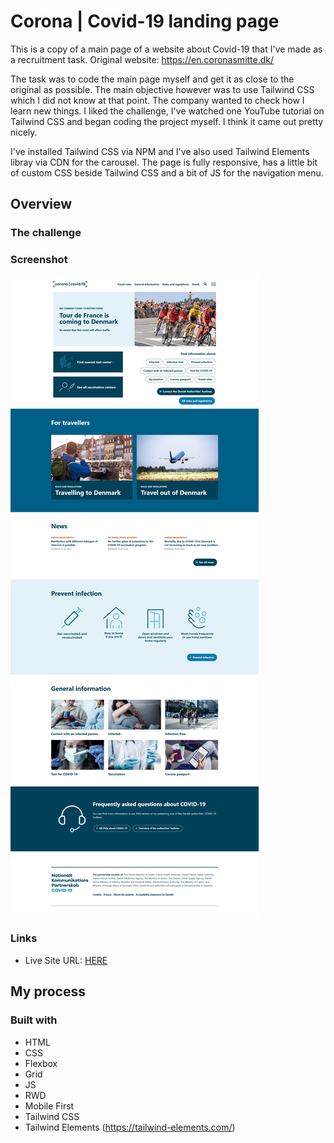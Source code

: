 # Corona | Covid-19 landing page

This is a copy of a main page of a website about Covid-19 that I've made as a recruitment task. Original website: https://en.coronasmitte.dk/

The task was to code the main page myself and get it as close to the original as possible. The main objective however was to use Tailwind CSS which I did not know at that point. The company wanted to check how I learn new things. I liked the challenge, I've watched one YouTube tutorial on Tailwind CSS and began coding the project myself. I think it came out pretty nicely.

I've installed Tailwind CSS via NPM and I've also used Tailwind Elements libray via CDN for the carousel. The page is fully responsive, has a little bit of custom CSS beside Tailwind CSS and a bit of JS for the navigation menu.

## Overview

### The challenge

### Screenshot

![](./screenshot.jpg)

### Links

- Live Site URL: [HERE](https://radoslawlagan.github.io/Corona-covid-19-landing-page/)

## My process

### Built with

- HTML
- CSS
- Flexbox
- Grid
- JS
- RWD
- Mobile First
- Tailwind CSS
- Tailwind Elements (https://tailwind-elements.com/)
